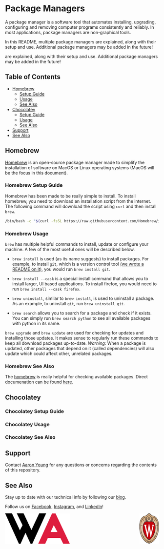 # Package Managers

A package manager is a software tool that automates installing, upgrading, configuring and removing computer programs consistently and reliably. In most applications, package managers are non-graphical tools.

In this README, multiple package managers are explained, along with their setup and use. Additional package managers may be added in the future!

are explained, along with their setup and use. Additional package managers may be added in the future!

## Table of Contents
- [Homebrew](#homebrew)
	- [Setup Guide](#homebrew-setup-guide)
	- [Usage](#homebrew-usage)
	- [See Also](#homebrew-see-also)
- [Chocolatey](#chocolatey)
	- [Setup Guide](#chocolatey-setup-guide)
	- [Usage](#chocolateyusage)
	- [See Also](#chocolatey-see-also)
- [Support](#support)
- [See Also](#see-also)


## Homebrew

[Homebrew](https://brew.sh/) is an open-source package manager made to simplify the installation of software on MacOS or Linux operating systems (MacOS will be the focus in this document).

### Homebrew Setup Guide

Homebrew has been made to be really simple to install. To install homebrew, you need to download an installation script from the internet. The following command will download the script using `curl` and then install `brew`.

```bash
/bin/bash -c "$(curl -fsSL https://raw.githubusercontent.com/Homebrew/install/HEAD/install.sh)"
```

### Homebrew Usage

`brew` has multiple helpful commands to install, update or configure your machine. A few of the most useful ones will be described below.

- `brew install` is used (as its name suggests) to install packages. For example, to install `git`, which is a version control tool [(we wrote a README on it)](https://github.com/WisconsinAutonomous/wa-resources/blob/master/Resources/Git.md), you would run `brew install git`.

- `brew install --cask` is a special install command that allows you to install larger, UI based applications. To install firefox, you would need to run `brew install --cask firefox`.

- `brew uninstall`, similar to `brew install`, is used to uninstall a package. As an example, to uninstall `git`, run `brew uninstall git`.

- `brew search` allows you to search for a package and check if it exists. You can simply run `brew search python` to see all available packages with python in its name.

`brew upgrade` and `brew update` are used for checking for updates and installing those updates. It makes sense to regularly run these commands to keep all download packages up-to-date. _Warning_: When a package is updated, other packages that depend on it (called dependencies) will also update which could affect other, unrelated packages.

### Homebrew See Also

The [homebrew](https://brew.sh/) is really helpful for checking available packages. Direct documenation can be found [here](https://docs.brew.sh/).

## Chocolatey
### Chocolatey Setup Guide
### Chocolatey Usage
### Chocolatey See Also

## Support

Contact [Aaron Young](aryoung5@wisc.edu) for any questions or concerns regarding the contents of this repository.

## See Also

Stay up to date with our technical info by following our [blog](https://www.wisconsinautonomous.org/blog).

Follow us on [Facebook](https://www.facebook.com/wisconsinautonomous/), [Instagram](https://www.instagram.com/wisconsinautonomous/), and [LinkedIn](https://www.linkedin.com/company/wisconsin-autonomous/about/)!

<img src="https://github.com/WisconsinAutonomous/wa-resources/blob/master/Images/WA.png" alt="Wisconsin Autonomous Logo" height="100px">  <img src="https://github.com/WisconsinAutonomous/wa-resources/blob/master/Images/UWCrest.png" alt="University of Wisconsin - Madison Crest" height="100px" align="right">